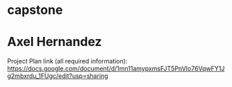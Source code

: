 # capstone
# Axel Hernandez

Project Plan link (all required information): https://docs.google.com/document/d/1mn11amypxmsFJT5PnVIo76VqwFY1Jg2mbxrdu_1FUgc/edit?usp=sharing
